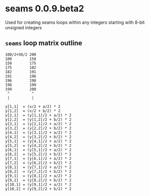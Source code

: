 # seams 0.0.9.beta2
Used for creating seams loops within any integers starting with 8-bit unsigned integers
## `seams` loop matrix outline
```
100/2+50/2 200 
100        150 
150        175 
175        182 
182        191 
191        196 
196        198 
198        199
199        200
 ^          ^
 |          |   
```
```
y[1,1]  = (x/2 + a/2) * 2
y[1,2]  = (x/2 + b/2) * 2
y[2,1]  = (y[1,1]/2 + a/2) * 2
y[2,2]  = (y[1,2]/2 + b/2) * 2
y[3,1]  = (y[2,1]/2 + a/2) * 2
y[3,2]  = (y[2,2]/2 + b/2) * 2
y[4,1]  = (y[3,1]/2 + a/2) * 2
y[4,2]  = (y[3,2]/2 + b/2) * 2
y[5,1]  = (y[4,1]/2 + a/2) * 2
y[5,2]  = (y[4,2]/2 + b/2) * 2
y[6,1]  = (y[5,1]/2 + a/2) * 2
y[6,2]  = (y[5,2]/2 + b/2) * 2
y[7,1]  = (y[6,1]/2 + a/2) * 2
y[7,2]  = (y[6,2]/2 + b/2) * 2
y[8,1]  = (y[7,1]/2 + a/2) * 2
y[8,2]  = (y[7,2]/2 + b/2) * 2
y[9,1]  = (y[8,1]/2 + a/2) * 2
y[9,2]  = (y[8,2]/2 + b/2) * 2
y[10,1] = (y[9,1]/2 + a/2) * 2
y[10,2] = (y[9,2]/2 + b/2) * 2
```